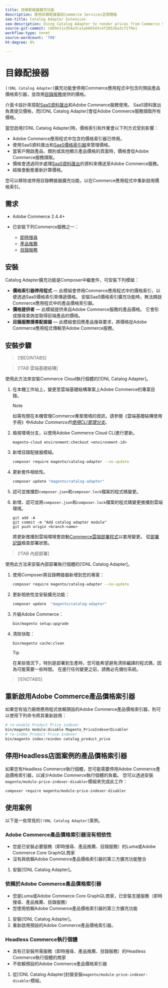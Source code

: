 ```yaml
---
title: 目錄配接器擴充功能
description: 使用目錄配接器從Commerce Services呈現價格
seo-title: Catalog Adapter Extension
seo-description: Using Catalog Adapter to render prices from Commerce Services
source-git-commit: cb69e11cd54a3ca1ab66543c4f28526a3cf1f9e1
workflow-type: tm+mt
source-wordcount: '708'
ht-degree: 0%

---
```


# 目錄配接器

`[!DNL Catalog Adapter]`擴充功能會停用Commerce應用程式中包含的預設產品價格索引器，並改用[目錄服務](../catalog-service/overview.md)提供的價格。

介面卡設計來搭配[SaaS資料匯出](../data-export/overview.md)和Adobe Commerce服務使用。 SaaS資料匯出負責提交價格，而[!DNL Catalog Adapter]會從Adobe Commerce服務擷取所有價格。

當您啟用[!DNL Catalog Adapter]時，價格索引和作業會以下列方式受到影響：

- Adobe Commerce應用程式中包含的價格索引器已停用。
- 使用SaaS資料匯出和[SaaS價格索引器](price-indexing.md)來管理價格。
- 當客戶開啟產品、類別或其他顯示產品價格的頁面時，價格會從Adobe Commerce服務擷取。
- 價格會透過同步處理[SaaS資料匯出](../data-export/overview.md)的資料來傳送至Adobe Commerce服務。
- 結帳會動態重新計算價格。

您可以移除或停用目錄轉接器擴充功能，以在Commerce應用程式中重新啟用價格索引。

## 需求

- Adobe Commerce 2.4.4+
- 已安裝下列Commerce服務之一：

   - [即時搜尋](../live-search/install.md)
   - [產品推薦](../product-recommendations/install-configure.md)
   - [目錄服務](../catalog-service/installation.md)

## 安裝

Catalog Adapter擴充功能是Composer中繼套件，可安裝下列模組：

- **價格索引器停用程式** — 此模組會停用Commerce應用程式中的價格索引，以便透過SaaS價格索引來傳遞價格。 安裝SaaS價格索引擴充功能時，無法開啟Commerce應用程式中的產品價格索引器。
- **價格提供者** — 此模組提供來自Adobe Commerce服務的產品價格。 它會形成搜尋查詢並取得前端產品的價格。
- **目錄服務搜尋配接器** — 此模組會回應產品搜尋要求，將價格從Adobe Commerce應用程式傳輸至Adobe Commerce服務。

## 安裝步驟

>[!BEGINTABS]

>[!TAB 雲端基礎結構]

使用此方法來安裝Commerce Cloud執行個體的[!DNL Catalog Adapter]。

1. 在本機工作站上，變更至雲端基礎結構專案上Adobe Commerce的專案目錄。

   >[!NOTE]
   >
   >如需有關在本機管理Commerce專案環境的資訊，請參閱《雲端基礎結構使用手冊》中&#x200B;_Adobe Commerce的[使用CLI管理分支](https://experienceleague.adobe.com/zh-hant/docs/commerce-cloud-service/user-guide/develop/cli-branches)_。

1. 檢視環境分支，以使用Adobe Commerce Cloud CLI進行更新。

   ```shell
   magento-cloud environment:checkout <environment-id>
   ```

1. 新增目錄配接器模組。

   ```bash
   composer require magento/catalog-adapter --no-update
   ```

1. 更新套件相依性。

   ```bash
   composer update "magento/catalog-adapter"
   ```

1. 認可並推播對`composer.json`和`composer.lock`檔案的程式碼變更。

1. 新增、認可並將`composer.json`和`composer.lock`檔案的程式碼變更推播到雲端環境。

   ```shell
   git add -A
   git commit -m "Add catalog adapter module"
   git push origin <branch-name>
   ```

   將更新推播到雲端環境會啟動[Commerce雲端部署程式](https://experienceleague.adobe.com/zh-hant/docs/commerce-cloud-service/user-guide/develop/deploy/process)以套用變更。 從[部署記錄](https://experienceleague.adobe.com/zh-hant/docs/commerce-cloud-service/user-guide/develop/test/log-locations#deploy-log)檢查部署狀態。

>[!TAB 內部部署]

使用此方法來安裝內部部署執行個體的[!DNL Catalog Adapter]。

1. 使用Composer將目錄轉接器新增到您的專案：

   ```bash
   composer require magento/catalog-adapter --no-update
   ```

1. 更新相依性並安裝擴充功能：

   ```bash
   composer update  "magento/catalog-adapter"
   ```

1. 升級Adobe Commerce：

   ```bash
   bin/magento setup:upgrade
   ```

1. 清除快取：

   ```bash
   bin/magento cache:clean
   ```

   >[!TIP]
   >
   >在某些情況下，特別是部署到生產時，您可能希望避免清除編譯的程式碼，因為可能需要一些時間。 在進行任何變更之前，請務必先備份系統。

>[!ENDTABS]


## 重新啟用Adobe Commerce產品價格索引器

如果您有協力廠商應用程式依賴預設的Adobe Commerce產品價格索引器，則可以使用下列命令將其重新啟用：

```bash
# re-enable Product Price indexer
bin/magento module:disable Magento_PriceIndexerDisabler
# re-index Product Price indexer
bin/magento index:reindex catalog_product_price
```

## 停用Headless店面案例的產品價格索引器

如果您有Headless Commerce執行個體，您可能需要停用Adobe Commerce產品價格索引器，以減少Adobe Commerce執行個體的負載。 您可以透過安裝`magento/module-price-indexer-disabler`模組來完成此工作：

```bash
composer require magento/module-price-indexer-disabler
```

## 使用案例

以下是一些常見的`[!DNL Catalog Adapter]`案例。

### Adobe Commerce產品價格索引器沒有相依性

- 您是已安裝必要服務（即時搜尋、產品推薦、目錄服務）的Luma或Adobe Commerce Core GraphQL商家
- 沒有與依賴Adobe Commerce產品價格索引器的第三方擴充功能整合

1. 安裝[!DNL Catalog Adapter]。

### 依賴於Adobe Commerce產品價格索引器

- 您是Luma或Adobe Commerce Core GraphQL商家，已安裝支援服務（即時搜尋、產品推薦、目錄服務）
- 您使用依賴Adobe Commerce產品價格索引器的第三方擴充功能

1. 安裝[!DNL Catalog Adapter]。
1. 重新啟用預設的Adobe Commerce產品價格索引器。

### Headless Commerce執行個體

- 具有已安裝所需服務（即時搜尋、產品推薦、目錄服務）的Headless Commerce執行個體的商家
- 不依賴預設的Adobe Commerce產品價格索引器

1. 從[!DNL Catalog Adapter]封裝安裝`magento/module-price-indexer-disabler`模組。

